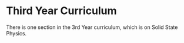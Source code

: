 # Third Year Curriculum

There is one section in the 3rd Year curriculum, which is on Solid State Physics.